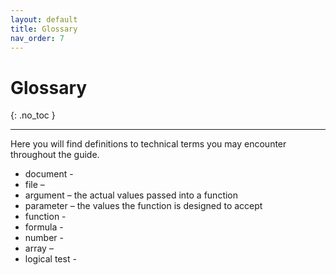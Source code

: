 ```yaml
---
layout: default
title: Glossary
nav_order: 7
---
```


# Glossary
{: .no_toc }

---

Here you will find definitions to technical terms you may encounter throughout the guide.

* document - 
*	file – 
* argument – the actual values passed into a function
*	parameter – the values the function is designed to accept
*	function - 
*	formula - 
*	number -
*	array –
* logical test - 
